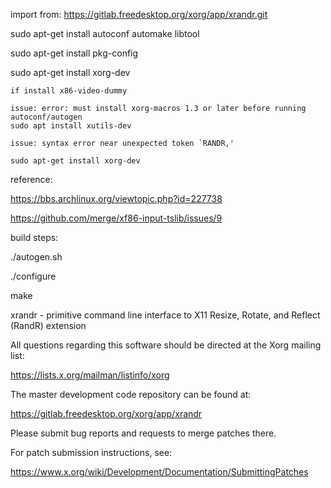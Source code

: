 import from:
https://gitlab.freedesktop.org/xorg/app/xrandr.git

sudo apt-get install autoconf automake libtool

sudo apt-get install pkg-config

sudo apt-get install xorg-dev

`if install x86-video-dummy`
```
issue: error: must install xorg-macros 1.3 or later before running autoconf/autogen
sudo apt install xutils-dev

issue: syntax error near unexpected token `RANDR,'

sudo apt-get install xorg-dev
```

reference: 

https://bbs.archlinux.org/viewtopic.php?id=227738

https://github.com/merge/xf86-input-tslib/issues/9


build steps:

./autogen.sh

./configure

make



xrandr - primitive command line interface to X11 Resize, Rotate, and Reflect
(RandR) extension

All questions regarding this software should be directed at the
Xorg mailing list:

  https://lists.x.org/mailman/listinfo/xorg

The master development code repository can be found at:

  https://gitlab.freedesktop.org/xorg/app/xrandr

Please submit bug reports and requests to merge patches there.

For patch submission instructions, see:

  https://www.x.org/wiki/Development/Documentation/SubmittingPatches

